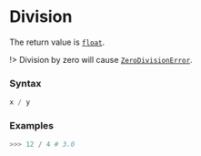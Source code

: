 # Division

The return value is [`float`](/built-in-types/float/).

!> Division by zero will cause [`ZeroDivisionError`](/exceptions/ZeroDivisionError.md).

### Syntax

```python
x / y
```

### Examples

```python
>>> 12 / 4 # 3.0
```